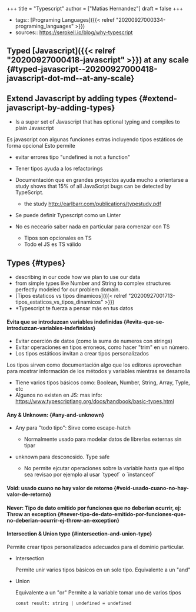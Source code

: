+++
title = "Typescript"
author = ["Matias Hernandez"]
draft = false
+++

-   tags:: [Programing Languages]({{< relref "20200927000334-programing_languages" >}})
-   sources:: <https://serokell.io/blog/why-typescript>


## Typed [Javascript]({{< relref "20200927000418-javascript" >}}) at any scale {#typed-javascript--20200927000418-javascript-dot-md--at-any-scale}


## Extend Javascript by adding types {#extend-javascript-by-adding-types}

-   Is a super set of Javascript that has optional typing and compiles to plain Javascript

Es javascript con algunas funciones extras incluyendo tipos estáticos de forma opcional
Esto permite

-   evitar errores tipo "undefined is not a function"
-   Tener tipos ayuda a los refactorings
-   Documentación que en grandes proyectos ayuda mucho a orientarse
    a study shows that 15% of all JavaScript bugs can be detected by TypeScript.
    -   the study <http://earlbarr.com/publications/typestudy.pdf>

-   Se puede definir Typescript como un Linter
-   No es neceario saber nada en particular para comenzar con TS
    -   Tipos son opcionales en TS
    -   Todo el JS es TS válido


## Types {#types}

-   describing in our code how we plan to use our data
-   from simple types like Number and String to complex structures perfectly modeled for our problem domain.
-   [Tipos estaticos vs tipos dinamicos]({{< relref "20200927001713-tipos_estaticos_vs_tipos_dinamicos" >}})
-   \*Typescript te fuerza a pensar más en tus datos


#### Evita que se introduzcan variables indefinidas {#evita-que-se-introduzcan-variables-indefinidas}

-   Evitar coerción de datos (como la suma de numeros con strings)
-   Evitar operaciones en tipos erroneos, como hacer "trim" en un número.
-   Los tipos estáticos invitan a crear tipos personalizados

Los tipos sirven como documentación algo que los editores aprovechan para mostrar información de los métodos y variables mientras se desarrolla

-   Tiene varios tipos básicos como: Boolean, Number, String, Array, Typle, etc
-   Algunos no existen en JS: mas info: <https://www.typescriptlang.org/docs/handbook/basic-types.html>


#### Any & Unknown: {#any-and-unknown}

<!--list-separator-->

-  Any para "todo tipo": Sirve como escape-hatch

    <!--list-separator-->

    -  Normalmente usado para modelar datos de librerias externas sin tipar

<!--list-separator-->

-  unknown para desconosido. Type safe

    <!--list-separator-->

    -  No permite ejcutar operaciones sobre la variable hasta que el tipo sea revisao por ejemplo al usar \`typeof\` o \`instanceof\`


#### Void: usado cuano no hay valor de retorno {#void-usado-cuano-no-hay-valor-de-retorno}


#### Never: Tipo de dato emitido por funciones que no deberian ocurrir, ej: Throw an exception {#never-tipo-de-dato-emitido-por-funciones-que-no-deberian-ocurrir-ej-throw-an-exception}


#### Intersection & Union type {#intersection-and-union-type}

Permite crear tipos personalizados adecuados para el dominio particular.

<!--list-separator-->

-  Intersection

    Permite unir varios tipos básicos en un solo tipo.
    Equivalente a un "and"

<!--list-separator-->

-  Union

    Equivalente a un "or"
    Permite a la variable tomar uno de varios tipos

    ```typescript-mode
    const result: string | undefined = undefined
    ```
